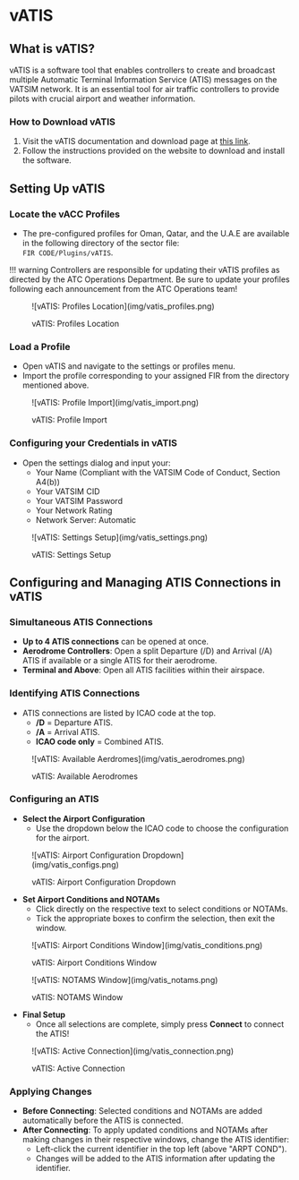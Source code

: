 # vATIS
## What is vATIS?
vATIS is a software tool that enables controllers to create and broadcast multiple Automatic Terminal Information Service (ATIS) messages on the VATSIM network. It is an essential tool for air traffic controllers to provide pilots with crucial airport and weather information.

### How to Download vATIS
1. Visit the vATIS documentation and download page at [this link](https://docs.vatis.clowd.io/#/).
2. Follow the instructions provided on the website to download and install the software.

## Setting Up vATIS
### Locate the vACC Profiles
- The pre-configured profiles for Oman, Qatar, and the U.A.E are available in the following directory of the sector file:  
    `FIR CODE/Plugins/vATIS`.

!!! warning
    Controllers are responsible for updating their vATIS profiles as directed by the ATC Operations Department. Be sure to update your profiles following each announcement from the ATC Operations team!  

<figure markdown>
![vATIS: Profiles Location](img/vatis_profiles.png)
</figure>
<figure markdown>
  <figcaption>vATIS: Profiles Location</figcaption>
</figure>

### Load a Profile
- Open vATIS and navigate to the settings or profiles menu.
- Import the profile corresponding to your assigned FIR from the directory mentioned above.

<figure markdown>
![vATIS: Profile Import](img/vatis_import.png)
</figure>
<figure markdown>
  <figcaption>vATIS: Profile Import</figcaption>
</figure>

### Configuring your Credentials in vATIS
- Open the settings dialog and input your:
    - Your Name (Compliant with the VATSIM Code of Conduct, Section A4(b))
    - Your VATSIM CID
    - Your VATSIM Password
    - Your Network Rating
    - Network Server: Automatic

<figure markdown>
![vATIS: Settings Setup](img/vatis_settings.png)
</figure>
<figure markdown>
  <figcaption>vATIS: Settings Setup</figcaption>
</figure>

## Configuring and Managing ATIS Connections in vATIS
### Simultaneous ATIS Connections  
- **Up to 4 ATIS connections** can be opened at once.  
- **Aerodrome Controllers**: Open a split Departure (/D) and Arrival (/A) ATIS if available or a single ATIS for their aerodrome.  
- **Terminal and Above**: Open all ATIS facilities within their airspace.  

### Identifying ATIS Connections  
- ATIS connections are listed by ICAO code at the top.  
  - **/D** = Departure ATIS.  
  - **/A** = Arrival ATIS.  
  - **ICAO code only** = Combined ATIS.
  
<figure markdown>
![vATIS: Available Aerdromes](img/vatis_aerodromes.png)
</figure>
<figure markdown>
  <figcaption>vATIS: Available Aerodromes</figcaption>
</figure>

### Configuring an ATIS  
- **Select the Airport Configuration**  
     - Use the dropdown below the ICAO code to choose the configuration for the airport.  

<figure markdown>
![vATIS: Airport Configuration Dropdown](img/vatis_configs.png)
</figure>
<figure markdown>
  <figcaption>vATIS: Airport Configuration Dropdown</figcaption>
</figure>

- **Set Airport Conditions and NOTAMs**  
     - Click directly on the respective text to select conditions or NOTAMs.  
     - Tick the appropriate boxes to confirm the selection, then exit the window.

<figure markdown>
![vATIS: Airport Conditions Window](img/vatis_conditions.png)
</figure>
<figure markdown>
  <figcaption>vATIS: Airport Conditions Window</figcaption>
</figure>

<figure markdown>
![vATIS: NOTAMS Window](img/vatis_notams.png)
</figure>
<figure markdown>
  <figcaption>vATIS: NOTAMS Window</figcaption>
</figure>

- **Final Setup**
     - Once all selections are complete, simply press **Connect** to connect the ATIS!  

<figure markdown>
![vATIS: Active Connection](img/vatis_connection.png)
</figure>
<figure markdown>
  <figcaption>vATIS: Active Connection</figcaption>
</figure>

### Applying Changes  
- **Before Connecting**: Selected conditions and NOTAMs are added automatically before the ATIS is connected.
- **After Connecting**: To apply updated conditions and NOTAMs after making changes in their respective windows, change the ATIS identifier:  
    - Left-click the current identifier in the top left (above "ARPT COND").  
    - Changes will be added to the ATIS information after updating the identifier.